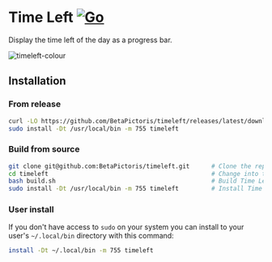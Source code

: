 # Time Left [![Go](https://github.com/BetaPictoris/timeleft/actions/workflows/go.yml/badge.svg)](https://github.com/BetaPictoris/timeleft/actions/workflows/go.yml)
Display the time left of the day as a progress bar. 

![timeleft-colour](https://user-images.githubusercontent.com/65696362/155674372-203151f6-bf40-42ac-87a4-b5cb6b512a2d.png)
<!--![timeleft-nocolour](https://user-images.githubusercontent.com/65696362/155673053-091749e2-a455-4ad7-8019-a89969dcb6e4.png)-->

## Installation
### From release
```bash
curl -LO https://github.com/BetaPictoris/timeleft/releases/latest/download/timeleft    # Download the latest binary.
sudo install -Dt /usr/local/bin -m 755 timeleft                                        # Install Time Left to "/usr/local/bin" with the mode "755"
```

### Build from source 
```bash
git clone git@github.com:BetaPictoris/timeleft.git      # Clone the repository
cd timeleft                                             # Change into the repository's directory
bash build.sh                                           # Build Time Left
sudo install -Dt /usr/local/bin -m 755 timeleft         # Install Time Left to "/usr/local/bin" with the mode "755"
```

### User install
If you don't have access to `sudo` on your system you can install to your user's `~/.local/bin` directory with this command: 
```bash
install -Dt ~/.local/bin -m 755 timeleft
```
